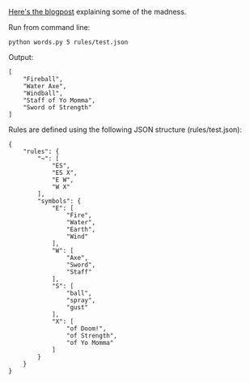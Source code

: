 [Here's the blogpost](http://scriptogr.am/jacob/post/words) explaining some of the madness.

Run from command line:

	python words.py 5 rules/test.json

Output:

	[
	    "Fireball",
	    "Water Axe",
	    "Windball",
	    "Staff of Yo Momma",
	    "Sword of Strength"
	]

Rules are defined using the following JSON structure (rules/test.json):

	{
		"rules": {
			"~": [
				"ES",
				"ES X",
				"E W",
				"W X"
			],
			"symbols": {
				"E": [
					"Fire",
					"Water",
					"Earth",
					"Wind"
				],
				"W": [
					"Axe",
					"Sword",
					"Staff"
				],
				"S": [
					"ball",
					"spray",
					"gust"
				],
				"X": [
					"of Doom!",
					"of Strength",
					"of Yo Momma"
				]
			}
		}
	}